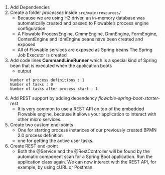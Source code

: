 1. Add Dependencies
2. Create a folder *processes* inside `src/main/resources/`
   - Because we are using H2 driver, an in-memory database was automatically created and passed to Flowable’s process engine configuration
   - A Flowable ProcessEngine, CmmnEngine, DmnEngine, FormEngine, ContentEngine and IdmEngine beans have been created and exposed
   - All of Flowable services are exposed as Spring beans
   The Spring Job Executor is created
3. Add code lines **CommandLineRunner** which is a  special kind of Spring bean that is executed when the application boots
   - output
    ```
   Number of process definitions : 1
    Number of tasks : 0
    Number of tasks after process start : 1
   ```
4. Add REST support by adding dependency *flowable-spring-boot-starter-rest*
   - It is very common to use a REST API on top of the embedded Flowable engine, because it allows your application to interact with other micro services.
5. Create two custom end-points
   - One for starting process instances of our previously created BPMN 2.0 process definition
   - one for getting the active user tasks.
6. Create REST end-point
   - Both the @Service and the @RestController will be found by the automatic component scan for a Spring Boot application. Run the application class again. We can now interact with the REST API, for example, by using cURL or Postman.
   
